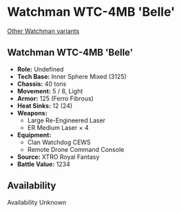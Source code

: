 # Watchman WTC-4MB 'Belle'

[Other Watchman variants](../watchman.md)

## Watchman WTC-4MB 'Belle'
- **Role:** Undefined
- **Tech Base:** Inner Sphere Mixed (3125)
- **Chassis:** 40 tons
- **Movement:** 5 / 8, Light
- **Armor:** 125 (Ferro Fibrous)
- **Heat Sinks:** 12 (24)
- **Weapons:**
  - Large Re-Engineered Laser
  - ER Medium Laser × 4
- **Equipment:**
  - Clan Watchdog CEWS
  - Remote Drone Command Console
- **Source:** XTRO Royal Fantasy
- **Battle Value:** 1234

## Availability

Availability Unknown

